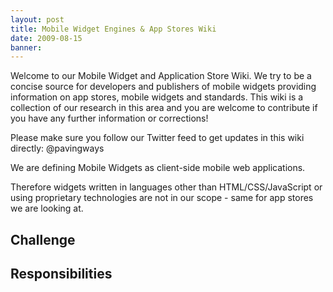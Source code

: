 ```yaml
---
layout: post
title: Mobile Widget Engines & App Stores Wiki
date: 2009-08-15
banner: 
---
```


Welcome to our Mobile Widget and Application Store Wiki. We try to be a concise source for developers and publishers of mobile widgets providing information on app stores, mobile widgets and standards. This wiki is a collection of our research in this area and you are welcome to contribute if you have any further information or corrections!

Please make sure you follow our Twitter feed to get updates in this wiki directly: @pavingways

We are defining Mobile Widgets as client-side mobile web applications.

Therefore widgets written in languages other than HTML/CSS/JavaScript or using proprietary technologies are not in our scope - same for app stores we are looking at.

## Challenge



## Responsibilities
